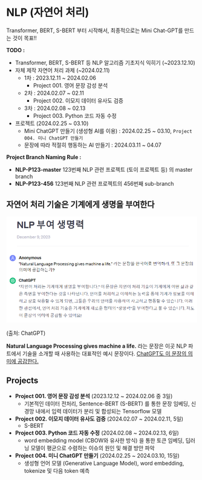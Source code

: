 # NLP (자연어 처리)

Transformer, BERT, S-BERT 부터 시작해서, 최종적으로는 Mini Chat-GPT를 만드는 것이 목표!!

**TODO :**
* Transformer, BERT, S-BERT 등 NLP 알고리즘 기초지식 익히기 (~2023.12.10)
* 자체 제작 자연어 처리 과제 (~2024.02.11)
  * 1차 : 2023.12.11 ~ 2024.02.06
    * Project 001. 영어 문장 감성 분석
  * 2차 : 2024.02.07 ~ 02.11
    * Project 002. 이모지 데이터 유사도 검증
  * 3차 : 2024.02.08 ~ 02.13
    * Project 003. Python 코드 자동 수정
* 프로젝트 (2024.02.25 ~ 03.10)
  * Mini ChatGPT 만들기 (생성형 AI를 이용) : 2024.02.25 ~ 03.10, ```Project 004. 미니 ChatGPT 만들기```
  * 문장에 따라 적절히 행동하는 AI 만들기 : 2024.03.11 ~ 04.07

**Project Branch Naming Rule :**
* **NLP-P123-master** 123번째 NLP 관련 프로젝트 (토이 프로젝트 등) 의 master branch 
* **NLP-P123-456** 123번째 NLP 관련 프로젝트의 456번째 sub-branch

## 자연어 처리 기술은 기계에게 생명을 부여한다
![ChatGPT](NLP_예시문장_ChatGPT.PNG)

(출처: ChatGPT)

**Natural Language Processing gives machine a life.** 라는 문장은 이곳 NLP 파트에서 기술을 소개할 때 사용하는 대표적인 예시 문장이다. [ChatGPT도 이 문장의 의미에 공감한다.](https://chat.openai.com/share/3f608c85-58d1-4500-ad4c-7a99b045f2e6)

## Projects
* **Project 001. 영어 문장 감성 분석** (2023.12.12 ~ 2024.02.06 중 3일)
  * 기본적인 데이터 전처리, Sentence-BERT (S-BERT) 를 통한 문장 임베딩, 신경망 내에서 입력 데이터가 분리 및 합성되는 Tensorflow 모델
* **Project 002. 이모지 데이터 유사도 검증** (2024.02.07 ~ 2024.02.11, 5일)
  * S-BERT
* **Project 003. Python 코드 자동 수정** (2024.02.08 ~ 2024.02.13, 6일)
  * word embedding model (CBOW와 유사한 방식) 을 통한 토큰 임베딩, 딥러닝 모델이 평균으로 수렴하는 이슈의 원인 및 해결 방안 파악
* **Project 004. 미니 ChatGPT 만들기** (2024.02.25 ~ 2024.03.10, 15일)
  * 생성형 언어 모델 (Generative Language Model), word embedding, tokenize 및 다음 token 예측